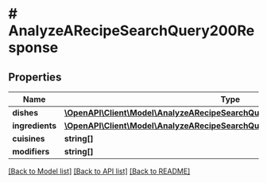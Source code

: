 # # AnalyzeARecipeSearchQuery200Response

## Properties

Name | Type | Description | Notes
------------ | ------------- | ------------- | -------------
**dishes** | [**\OpenAPI\Client\Model\AnalyzeARecipeSearchQuery200ResponseDishesInner[]**](AnalyzeARecipeSearchQuery200ResponseDishesInner.md) |  |
**ingredients** | [**\OpenAPI\Client\Model\AnalyzeARecipeSearchQuery200ResponseIngredientsInner[]**](AnalyzeARecipeSearchQuery200ResponseIngredientsInner.md) |  |
**cuisines** | **string[]** |  |
**modifiers** | **string[]** |  |

[[Back to Model list]](../../README.md#models) [[Back to API list]](../../README.md#endpoints) [[Back to README]](../../README.md)
